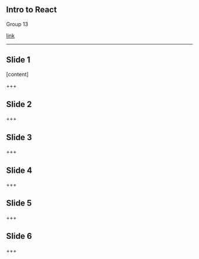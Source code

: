 ## Intro to React
Group 13

[link](https:allthegreatshows.com)

---

## Slide 1
[content]

+++

## Slide 2

+++

## Slide 3

+++

## Slide 4

+++

## Slide 5

+++

## Slide 6

+++
